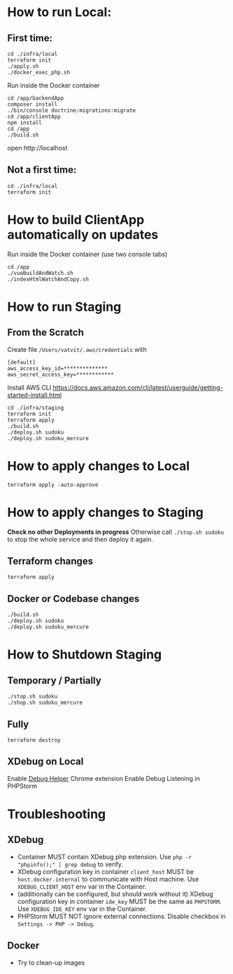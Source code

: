 # How to run Local:

## First time:

```shell
cd ./infra/local
terraform init
./apply.sh
./docker_exec_php.sh
```

Run inside the Docker container

```shell
cd /app/backendApp
composer install
./bin/console doctrine:migrations:migrate
cd /app/clientApp
npm install
cd /app
./build.sh
```

open http://localhost

## Not a first time:

```shell
cd ./infra/local
terraform init
```

# How to build ClientApp automatically on updates

Run inside the Docker container (use two console tabs)
```shell
cd /app
./vueBuildAndWatch.sh
./indexHtmlWatchAndCopy.sh 
```

# How to run Staging

## From the Scratch

Create file `/Users/vatvit/.aws/credentials` with

```
[default]
aws_access_key_id=**************
aws_secret_access_key=************
```

Install AWS CLI https://docs.aws.amazon.com/cli/latest/userguide/getting-started-install.html

```shell
cd ./infra/staging
terraform init
terraform apply
./build.sh
./deploy.sh sudoku
./deploy.sh sudoku_mercure
```

# How to apply changes to Local

```shell
terraform apply -auto-approve
```

# How to apply changes to Staging

**Check no other Deployments in progress**
Otherwise call `./stop.sh sudoku` to stop the whole service and then deploy it again. 

## Terraform changes
```shell
terraform apply
```
## Docker or Codebase changes
```shell
./build.sh
./deploy.sh sudoku
./deploy.sh sudoku_mercure
```

# How to Shutdown Staging

## Temporary / Partially

```shell
./stop.sh sudoku
./shop.sh sudoku_mercure
```

## Fully

```shell
terraform destroy
```

## XDebug on Local
Enable [Debug Helper](https://chromewebstore.google.com/detail/xdebug-helper/eadndfjplgieldjbigjakmdgkmoaaaoc) Chrome extension
Enable Debug Listening in PHPStorm

# Troubleshooting

## XDebug

* Container MUST contain XDebug php extension. Use `php -r "phpinfo();" | grep debug` to verify.
* XDebug configuration key in container `client_host` MUST be `host.docker.internal` to communicate with Host machine. Use `XDEBUG_CLIENT_HOST` env var in the Container.
* (additionally can be configured, but should work without it) XDebug configuration key in container `ide_key` MUST be the same as `PHPSTORM`. Use `XDEBUG_IDE_KEY` env var in the Container.
* PHPStorm MUST NOT ignore external connections. Disable checkbox in `Settings -> PHP -> Debug`.

## Docker
* Try to clean-up images